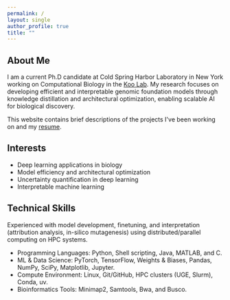 ```yaml
---
permalink: /
layout: single
author_profile: true
title: ""
---
```

## About Me

I am a current Ph.D candidate at Cold Spring Harbor Laboratory in New York working on Computational Biology in the [Koo Lab](https://koolab.cshl.edu/). My research focuses on developing efficient and interpretable genomic foundation models through knowledge distillation and architectural optimization, enabling scalable AI for biological discovery.

This website contains brief descriptions of the projects I've been working on and my [resume](/assets/files/CV_2025.pdf). 


## Interests

- Deep learning applications in biology
- Model efficiency and architectural optimization
- Uncertainty quantification in deep learning
- Interpretable machine learning

## Technical Skills

Experienced with model development, finetuning, and interpretation (attribution analysis,
in-silico mutagenesis) using distributed/parallel computing on HPC systems.
- Programming Languages: Python, Shell scripting, Java, MATLAB, and C.
- ML & Data Science: PyTorch, TensorFlow, Weights & Biases, Pandas, NumPy, SciPy,
Matplotlib, Jupyter.
- Compute Environment: Linux, Git/GitHub, HPC clusters (UGE, Slurm), Conda, uv.
- Bioinformatics Tools: Minimap2, Samtools, Bwa, and Busco.

